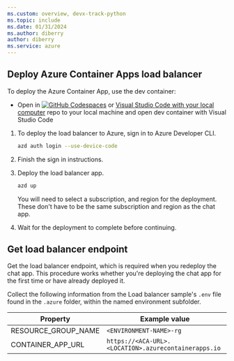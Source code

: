 ```yaml
---
ms.custom: overview, devx-track-python
ms.topic: include
ms.date: 01/31/2024
ms.author: diberry
author: diberry
ms.service: azure
---
```


## Deploy Azure Container Apps load balancer

To deploy the Azure Container App, use the dev container:



* Open in  [![GitHub Codespaces](https://github.com/codespaces/badge.svg)](https://codespaces.new/Azure-Samples/openai-aca-lb) or [Visual Studio Code with your local computer](https://vscode.dev/redirect?url=vscode://ms-vscode-remote.remote-containers/cloneInVolume?url=https://github.com/azure-samples/openai-aca-lb.git) repo to your local machine and open dev container with Visual Studio Code

1. To deploy the load balancer to Azure, sign in to Azure Developer CLI.

    ```bash
    azd auth login --use-device-code
    ```

1. Finish the sign in instructions.
1. Deploy the load balancer app.

    ```bash
    azd up
    ```

    You will need to select a subscription, and region for the deployment. These don't have to be the same subscription and region as the chat app. 

1. Wait for the deployment to complete before continuing.

## Get load balancer endpoint

Get the load balancer endpoint, which is required when you redeploy the chat app. This procedure works whether you're deploying the chat app for the first time or have already deployed it.

Collect the following information from the Load balancer sample's `.env` file found in the `.azure` folder, within the named environment subfolder.

|Property|Example value|
|---|---|
|RESOURCE_GROUP_NAME| `<ENVIRONMENT-NAME>-rg`|
|CONTAINER_APP_URL|`https://<ACA-URL>.<LOCATION>.azurecontainerapps.io`|
